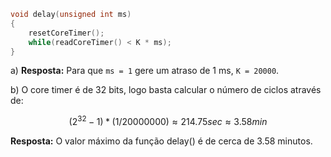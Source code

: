 ```C
void delay(unsigned int ms)
{
    resetCoreTimer();
    while(readCoreTimer() < K * ms);
}
```

a) **Resposta:** Para que `ms = 1` gere um atraso de 1 ms, `K = 20000`.

b) O core timer é de 32 bits, logo basta calcular o número de ciclos através de:

$$(2^{32}-1)*(1/20 000 000) \approx 214.75 sec \approx 3.58 min$$

**Resposta:** O valor máximo da função delay() é de cerca de 3.58 minutos.
